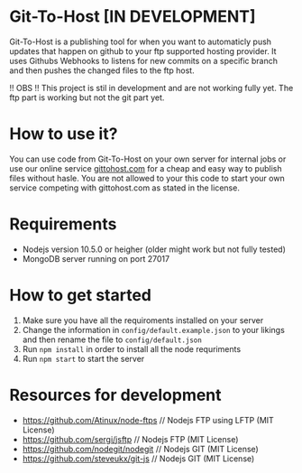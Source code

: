 # Git-To-Host [IN DEVELOPMENT]
Git-To-Host is a publishing tool for when you want to automaticly push updates that happen on github to your ftp supported hosting provider. It uses Githubs Webhooks to listens for new commits on a specific branch and then pushes the changed files to the ftp host.

!! OBS !! This project is stil in development and are not working fully yet. The ftp part is working but not the git part yet.

# How to use it?
You can use code from Git-To-Host on your own server for internal jobs or use our online service [gittohost.com](https://gittohost.com/) for a cheap and easy way to publish files without hasle. You are not allowed to your this code to start your own service competing with gittohost.com as stated in the license.

# Requirements
* Nodejs version 10.5.0 or heigher (older might work but not fully tested)
* MongoDB server running on port 27017

# How to get started
1. Make sure you have all the requiroments installed on your server
2. Change the information in `config/default.example.json` to your likings and then rename the file to `config/default.json`
3. Run `npm install` in order to install all the node requriments
4. Run `npm start` to start the server

# Resources for development
* https://github.com/Atinux/node-ftps // Nodejs FTP using LFTP (MIT License)
* https://github.com/sergi/jsftp // Nodejs FTP (MIT License)
* https://github.com/nodegit/nodegit // Nodejs GIT (MIT License)
* https://github.com/steveukx/git-js // Nodejs GIT (MIT License)
